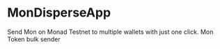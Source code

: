 # MonDisperseApp
Send Mon on Monad Testnet to multiple wallets with just one click. Mon Token bulk sender
